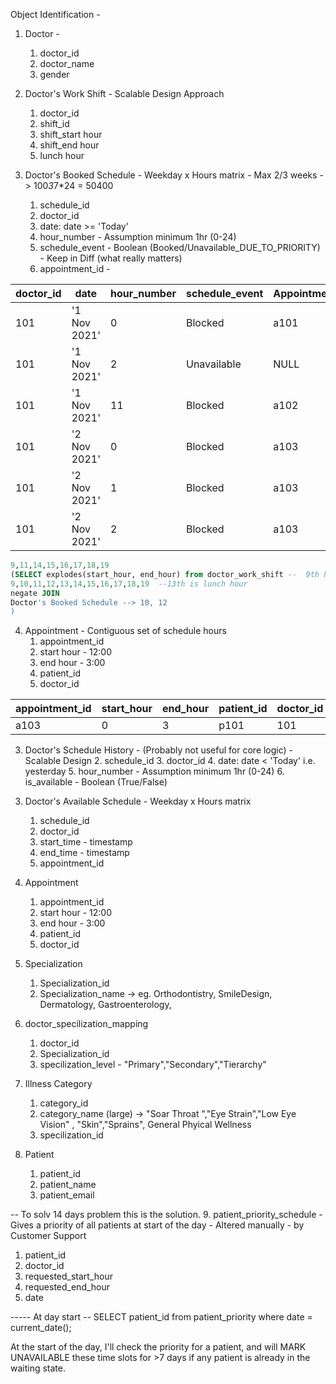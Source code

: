 Object Identification  - 


1. Doctor - 
   1. doctor_id
   2. doctor_name
   3. gender

2. Doctor's Work Shift - Scalable Design Approach
   1. doctor_id
   2. shift_id
   3. shift_start hour
   4. shift_end hour
   5. lunch hour
   
3. Doctor's Booked Schedule  - Weekday x Hours matrix - Max 2/3 weeks -> 100*3*7*24 = 50400
   1. schedule_id
   2. doctor_id
   3. date: date >= 'Today'
   4. hour_number - Assumption minimum 1hr (0-24)
   5. schedule_event - Boolean (Booked/Unavailable_DUE_TO_PRIORITY) - Keep in Diff (what really matters)
   6. appointment_id - 

|doctor_id| date| hour_number | schedule_event| Appointment_id
| ---|---|---|---|---|
| 101| '1 Nov 2021'| 0| Blocked| a101
| 101| '1 Nov 2021'| 2| Unavailable| NULL
| 101| '1 Nov 2021'| 11| Blocked| a102
| 101| '2 Nov 2021'| 0| Blocked| a103
| 101| '2 Nov 2021'| 1| Blocked|a103
| 101| '2 Nov 2021'| 2| Blocked|a103
```sql
9,11,14,15,16,17,18,19
(SELECT explodes(start_hour, end_hour) from doctor_work_shift --  9th hour - 15th hour 
9,10,11,12,13,14,15,16,17,18,19  --13th is lunch hour
negate JOIN
Doctor's Booked Schedule --> 10, 12
)
```

4. Appointment - Contiguous set of schedule hours 
   1. appointment_id
   2. start hour - 12:00
   3. end hour - 3:00
   4. patient_id
   5. doctor_id
   
| appointment_id| start_hour | end_hour | patient_id| doctor_id| 
| ----| ----|-----|-----|-----|
| a103| 0|3|p101|101|

3. Doctor's  Schedule History - (Probably not useful for core logic) - Scalable Design 
   2. schedule_id
   3. doctor_id
   4. date: date < 'Today' i.e. yesterday
   5. hour_number - Assumption minimum 1hr (0-24)
   6. is_available - Boolean (True/False)

[comment]: <> (3. Current Doctor Schedule Mapping )

[comment]: <> (   1. doctor_id)

[comment]: <> (   2. schedule_id)


3. Doctor's Available Schedule  - Weekday x Hours matrix
   1. schedule_id
   2. doctor_id
   3. start_time - timestamp
   4. end_time - timestamp
   5. appointment_id
   
4. Appointment
   1. appointment_id
   2. start hour - 12:00
   3. end hour - 3:00
   4. patient_id
   5. doctor_id
   
5. Specialization
   1. Specialization_id
   2. Specialization_name -> eg. Orthodontistry, SmileDesign, Dermatology, Gastroenterology, 

6. doctor_specilization_mapping
   1. doctor_id
   2. Specialization_id
   3. specilization_level - "Primary","Secondary","Tierarchy"

7. Illness Category
   1. category_id
   2. category_name (large) -> "Soar Throat ","Eye Strain","Low Eye Vision" , "Skin","Sprains", General Phyical Wellness
   3. specilization_id


8. Patient
   1. patient_id
   2. patient_name
   3. patient_email
   
-- To solv 14 days problem this is the solution.
9. patient_priority_schedule - Gives a priority of all patients at start of the day - Altered manually - by Customer Support
   1. patient_id
   2. doctor_id
   3. requested_start_hour
   4. requested_end_hour
   5. date 

----- At day start -- SELECT patient_id from patient_priority where date = current_date();

At the start of the day, I'll check the priority for a patient, 
and will MARK UNAVAILABLE these time slots for >7 days if any patient is already in the waiting state.